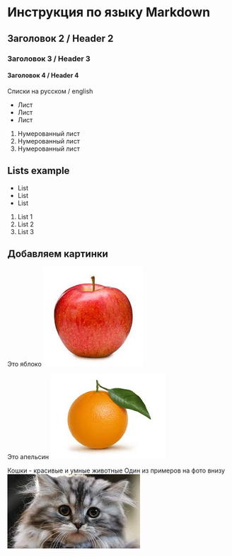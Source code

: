 # Инструкция по языку Markdown

## Заголовок 2 / Header 2
### Заголовок 3 / Header 3
#### Заголовок 4 / Header 4

Списки на русском / english
* Лист
* Лист
* Лист

1. Нумерованный лист
2. Нумерованный лист
3. Нумерованный лист

## Lists example
* List
* List
* List

1. List 1
2. List 2
3. List 3


## Добавляем картинки

Это яблоко
![Яблоко](apple.jpg)

Это апельсин
![Апельсин](orange.jpg)

Кошки - красивые и умные животные
Один из примеров на фото внизу
![Кошка](кот.jpg)